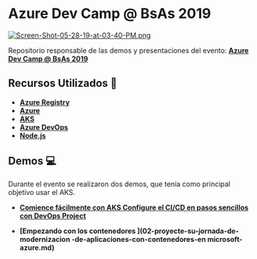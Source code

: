 # Azure Dev Camp @ BsAs 2019

[![Screen-Shot-05-28-19-at-03-40-PM.png](https://i.postimg.cc/Y9gKL8S0/Screen-Shot-05-28-19-at-03-40-PM.png)](https://postimg.cc/njHw64Bf)

Repositorio responsable de las demos y presentaciones del evento: **[Azure Dev Camp @ BsAs 2019](https://www.microsoftevents.com/profile/form/index.cfm?PKformID=0x6713670abcd)**

## Recursos Utilizados 🚀

- **[Azure Registry](https://aka.ms/AA56dv1)**
- **[Azure](https://aka.ms/AA56dv0)**
- **[AKS](https://aka.ms/AA568ft)**
- **[Azure DevOps](https://aka.ms/AA568fu)**
- **[Node.js](https://nodejs.org/en/)**

## Demos 💻

Durante el evento se realizaron dos demos, que tenía como principal objetivo usar el AKS.

- **[Comience fácilmente con AKS 
Configure el CI/CD en pasos sencillos con DevOps Project
](presentacion-1/01-fundamentos-de-Kubernetes-en-microsoft-azure.md)**

- **[Empezando con los contenedores 
](02-proyecte-su-jornada-de-modernizacion -de-aplicaciones-con-contenedores-en microsoft-azure.md)**
